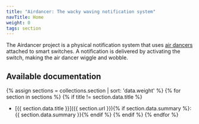 ```yaml
---
title: "Airdancer: The wacky waving notification system"
navTitle: Home
weight: 0
tags: section
---
```


The Airdancer project is a physical notification system that uses [air dancers] attached to smart switches. A notification is delivered by activating the switch, making the air dancer wiggle and wobble.

[air dancers]: https://en.wikipedia.org/wiki/Tube_man

## Available documentation

{% assign sections = collections.section | sort: 'data.weight' %}
{% for section in sections %}
{% if title != section.data.title %}
- [{{ section.data.title }}]({{ section.url }}){% if section.data.summary %}: {{ section.data.summary }}{% endif %}
{% endif %}
{% endfor %}
